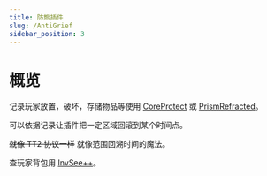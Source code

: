 ```yaml
---
title: 防熊插件
slug: /AntiGrief
sidebar_position: 3
---
```


# 概览

记录玩家放置，破坏，存储物品等使用 [CoreProtect](CoreProtect.md) 或 [PrismRefracted](PrismRefracted.md)。

可以依据记录让插件把一定区域回滚到某个时间点。

~~就像 TT2 协议一样~~ 就像范围回溯时间的魔法。

查玩家背包用 [InvSee++](InvSee++.md)。
